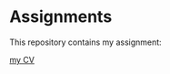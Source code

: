 # Assignments

This repository contains my assignment:

[my CV](https://github.com/124022zcr/assignments_Zhao/blob/master/CV.md)
